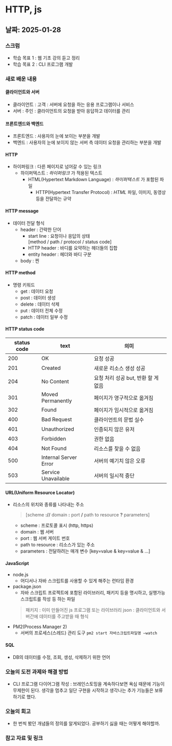 # HTTP, js

## 날짜: 2025-01-28

### 스크럼
- 학습 목표 1 : 웹 기초 강의 듣고 정리
- 학습 목표 2 : CLI 프로그램 개발

### 새로 배운 내용
#### 클라이언트와 서버
- 클라이언트 : 고객 : 서버에 요청을 하는 응용 프로그램이나 서비스
- 서버 : 주인 : 클라이언트의 요청을 받아 응답하고 데이터를 관리

#### 프론트엔드와 백엔드
- 프론트엔드 : 사용자의 눈에 보이는 부분을 개발
- 백엔드 : 사용자의 눈에 보이지 않는 서버 측 데이터 요청을 관리하는 부분을 개발

#### HTTP
- 하이퍼링크 : 다른 페이지로 넘어갈 수 있는 링크
    - 하이퍼텍스트 : _하이퍼링크_ 가 적용된 텍스트
        - HTML(Hypertext Markdown Language) : _하이퍼텍스트_ 가 포함된 파일
            - HTTP(Hypertext Transfer Protocol) : _HTML_ 파일, 이미지, 동영상 등을 전달하는 규약

#### HTTP message
- 데이터 전달 형식
    - header : 간략한 단어
        - start line : 요청이나 응답의 상태  
                [method / path / protocol / status code]
        - HTTP header : 바디를 요약하는 헤더들의 집합
        - entity header : 헤더와 바디 구분
    - body : 찐

#### HTTP method
- 명령 키워드  
    - get : 데이터 요청
    - post : 데이터 생성
    - delete : 데이터 삭제
    - put : 데이터 전체 수정
    - patch : 데이터 일부 수정
    
#### HTTP status code
| status code | text | 의미 |
|---|---|---|
|200|OK|요청 성공|
|201|Created|새로운 리소스 생성 성공|
|204|No Content|요청 처리 성공 but, 반환 할 게 없음|
|301|Moved Permanently|페이지가 영구적으로 옮겨짐|
|302|Found|페이지가 임시적으로 옮겨짐|
|400|Bad Request|클라이언트의 문법 실수|
|401|Unauthorized|인증되지 않은 유저|
|403|Forbidden|권한 없음|
|404|Not Found|리소스를 찾을 수 없음|
|500|Internal Server Error|서버의 예기치 않은 오류|
|503|Service Unavailable|서버의 일시적 중단|

#### URL(Uniform Resource Locator)
- 리소스의 위치와 종류를 나타내는 주소
    > [scheme __://__ domain __:__ port __/__ path to resource __?__ parameters]
    - scheme : 프로토콜 표시 (http, https)
    - domain : 웹 서버
    - port : 웹 서버 게이트 번호
    - path to resource : 리소스가 있는 주소
    - parameters : 전달하려는 매개 변수  [key=value & key=value & ...]

#### JavaScript
- node.js
    - 어디서나 자바 스크립트를 사용할 수 있게 해주는 런타임 환경
- package.json
    - 자바 스크립트 프로젝트에 포함된 라이브러리, 패키지 등을 명시하고, 실행가능 스크립트를 작성 등 하는 파일
    > 패키지 : 이미 만들어진 js 프로그램 또는 라이브러리
    > json : 클라이언트와 서버간에 데이터를 주고받을 때 형식
- PM2(Process Manager 2)
    - 서버의 프로세스(스레드) 관리 도구
    `pm2 start 자바스크립트파일명 —watch`

#### SQL
- DB의 데이터를 수정, 조회, 생성, 삭제하기 위한 언어

### 오늘의 도전 과제와 해결 방법
- CLI 프로그램 다이어그램 작성 : 브레인스토밍을 계속하다보면 욕심 때문에 기능이 무제한이 된다. 생각을 멈추고 일단 구현을 시작하고 생각나는 추가 기능들은 보류하기로 했다.

### 오늘의 회고
- 한 번씩 봤던 개념들의 정의를 알게되었다. 공부하기 싫을 때는 어떻게 해야할까.

### 참고 자료 및 링크